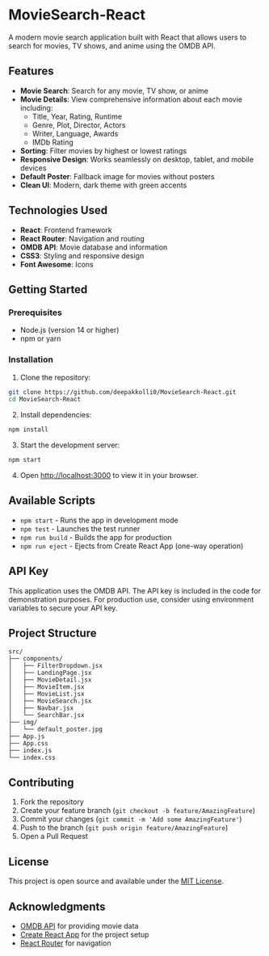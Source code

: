 # MovieSearch-React

A modern movie search application built with React that allows users to search for movies, TV shows, and anime using the OMDB API.

## Features

- **Movie Search**: Search for any movie, TV show, or anime
- **Movie Details**: View comprehensive information about each movie including:
  - Title, Year, Rating, Runtime
  - Genre, Plot, Director, Actors
  - Writer, Language, Awards
  - IMDb Rating
- **Sorting**: Filter movies by highest or lowest ratings
- **Responsive Design**: Works seamlessly on desktop, tablet, and mobile devices
- **Default Poster**: Fallback image for movies without posters
- **Clean UI**: Modern, dark theme with green accents

## Technologies Used

- **React**: Frontend framework
- **React Router**: Navigation and routing
- **OMDB API**: Movie database and information
- **CSS3**: Styling and responsive design
- **Font Awesome**: Icons

## Getting Started

### Prerequisites

- Node.js (version 14 or higher)
- npm or yarn

### Installation

1. Clone the repository:

```bash
git clone https://github.com/deepakkolli0/MovieSearch-React.git
cd MovieSearch-React
```

2. Install dependencies:

```bash
npm install
```

3. Start the development server:

```bash
npm start
```

4. Open [http://localhost:3000](http://localhost:3000) to view it in your browser.

## Available Scripts

- `npm start` - Runs the app in development mode
- `npm test` - Launches the test runner
- `npm run build` - Builds the app for production
- `npm run eject` - Ejects from Create React App (one-way operation)

## API Key

This application uses the OMDB API. The API key is included in the code for demonstration purposes. For production use, consider using environment variables to secure your API key.

## Project Structure

```
src/
├── components/
│   ├── FilterDropdown.jsx
│   ├── LandingPage.jsx
│   ├── MovieDetail.jsx
│   ├── MovieItem.jsx
│   ├── MovieList.jsx
│   ├── MovieSearch.jsx
│   ├── Navbar.jsx
│   └── SearchBar.jsx
├── img/
│   └── default_poster.jpg
├── App.js
├── App.css
├── index.js
└── index.css
```

## Contributing

1. Fork the repository
2. Create your feature branch (`git checkout -b feature/AmazingFeature`)
3. Commit your changes (`git commit -m 'Add some AmazingFeature'`)
4. Push to the branch (`git push origin feature/AmazingFeature`)
5. Open a Pull Request

## License

This project is open source and available under the [MIT License](LICENSE).

## Acknowledgments

- [OMDB API](http://www.omdbapi.com/) for providing movie data
- [Create React App](https://create-react-app.dev/) for the project setup
- [React Router](https://reactrouter.com/) for navigation
